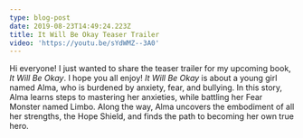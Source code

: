 ```yaml
---
type: blog-post
date: 2019-08-23T14:49:24.223Z
title: It Will Be Okay Teaser Trailer
video: 'https://youtu.be/sYdWMZ--3A0'
---
```

Hi everyone! I just wanted to share the teaser trailer for my upcoming book, *It Will Be Okay*. I hope you all enjoy! *It Will Be Okay* is about a young girl named Alma, who is burdened by anxiety, fear, and bullying. In this story, Alma learns steps to mastering her anxieties, while battling her Fear Monster named Limbo. Along the way, Alma uncovers the embodiment of all her strengths, the Hope Shield, and finds the path to becoming her own true hero.
